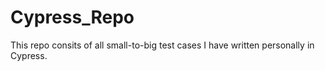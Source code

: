 # Cypress_Repo



This repo consits of all small-to-big test cases I have written personally in Cypress.
